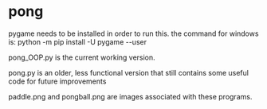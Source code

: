 # pong

pygame needs to be installed in order to run this. the command for windows is: python -m pip install -U pygame --user

pong_OOP.py is the current working version. 

pong.py is an older, less functional version that still contains some useful code for future improvements 

paddle.png and pongball.png are images associated with these programs.
